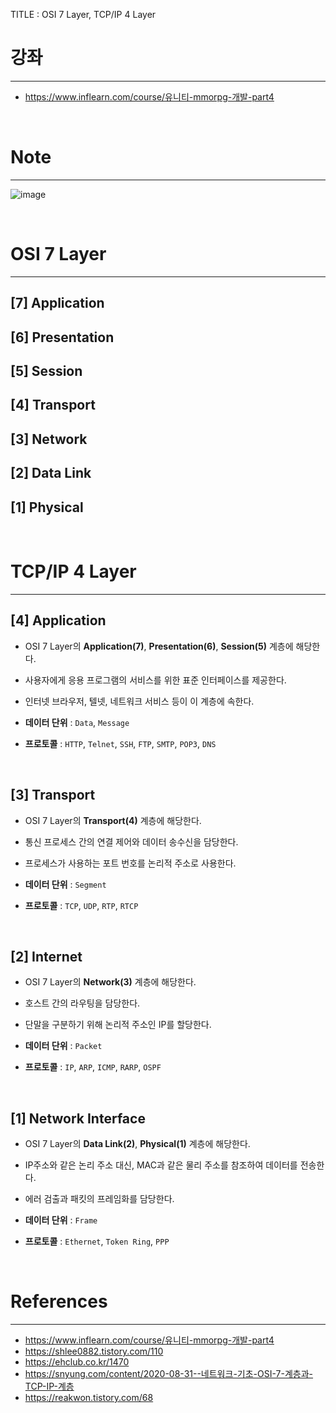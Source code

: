 TITLE : OSI 7 Layer, TCP/IP 4 Layer

# 강좌
---
- <https://www.inflearn.com/course/유니티-mmorpg-개발-part4>

<br>

# Note
---

![image](https://user-images.githubusercontent.com/42164422/125401703-76d00d00-e3ee-11eb-8c47-913b113b2856.png)

<br>

# OSI 7 Layer
---

## **[7] Application**

## **[6] Presentation**

## **[5] Session**

## **[4] Transport**

## **[3] Network**

## **[2] Data Link**

## **[1] Physical**

<br>

# TCP/IP 4 Layer
---

## **[4] Application**
- OSI 7 Layer의 **Application(7)**, **Presentation(6)**, **Session(5)** 계층에 해당한다.
- 사용자에게 응용 프로그램의 서비스를 위한 표준 인터페이스를 제공한다.
- 인터넷 브라우저, 텔넷, 네트워크 서비스 등이 이 계층에 속한다.

- **데이터 단위** : `Data`, `Message`
- **프로토콜** : `HTTP`, `Telnet`, `SSH`, `FTP`, `SMTP`, `POP3`, `DNS`

<br>

## **[3] Transport**
- OSI 7 Layer의 **Transport(4)** 계층에 해당한다.
- 통신 프로세스 간의 연결 제어와 데이터 송수신을 담당한다.
- 프로세스가 사용하는 포트 번호를 논리적 주소로 사용한다.

- **데이터 단위** : `Segment`
- **프로토콜** : `TCP`, `UDP`, `RTP`, `RTCP`

<br>


## **[2] Internet**
- OSI 7 Layer의 **Network(3)** 계층에 해당한다.
- 호스트 간의 라우팅을 담당한다.
- 단말을 구분하기 위해 논리적 주소인 IP를 할당한다.

- **데이터 단위** : `Packet`
- **프로토콜** : `IP`, `ARP`, `ICMP`, `RARP`, `OSPF`

<br>


## **[1] Network Interface**
- OSI 7 Layer의 **Data Link(2)**, **Physical(1)** 계층에 해당한다.
- IP주소와 같은 논리 주소 대신, MAC과 같은 물리 주소를 참조하여 데이터를 전송한다.
- 에러 검출과 패킷의 프레임화를 담당한다.

- **데이터 단위** : `Frame`
- **프로토콜** : `Ethernet`, `Token Ring`, `PPP`

<br>







# References
---
- <https://www.inflearn.com/course/유니티-mmorpg-개발-part4>
- <https://shlee0882.tistory.com/110>
- <https://ehclub.co.kr/1470>
- <https://snyung.com/content/2020-08-31--네트워크-기초-OSI-7-계층과-TCP-IP-계층>
- <https://reakwon.tistory.com/68>






